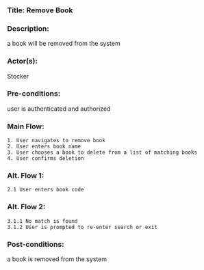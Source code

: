 ### **Title:** Remove Book

### **Description:**
a book will be removed from the system

### **Actor(s):**
Stocker

### **Pre-conditions:**
user is authenticated and authorized

### **Main Flow:**
    1. User navigates to remove book
    2. User enters book name
    3. User chooses a book to delete from a list of matching books
    4. User confirms deletion

### **Alt. Flow 1:**
    2.1 User enters book code

### **Alt. Flow 2:**
    3.1.1 No match is found
    3.1.2 User is prompted to re-enter search or exit

### **Post-conditions:**
a book is removed from the system
